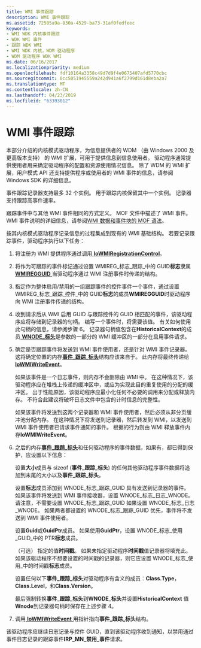 ```yaml
---
title: WMI 事件跟踪
description: WMI 事件跟踪
ms.assetid: 72505a9a-830a-4529-ba73-31af0fedfeec
keywords:
- WMI WDK 内核事件跟踪
- WDK WMI 事件
- 跟踪 WDK WMI
- WMI WDK 内核，WDM 驱动程序
- WDM 驱动程序 WDK WMI
ms.date: 06/16/2017
ms.localizationpriority: medium
ms.openlocfilehash: fdf10164a3358c49d7d9f4e0675407afd5770cbc
ms.sourcegitcommit: 0cc5051945559a242d941a6f2799d161d8eba2a7
ms.translationtype: MT
ms.contentlocale: zh-CN
ms.lasthandoff: 04/23/2019
ms.locfileid: "63393012"
---
```

# <a name="wmi-event-tracing"></a>WMI 事件跟踪





本部分介绍的内核模式驱动程序，为信息提供者的 WDM （由 Windows 2000 及更高版本支持） 的 WMI 扩展，可用于提供信息到信息使用者。 驱动程序通常提供使用者用来确定驱动程序的配置和资源使用情况信息。 除了 WDM 的 WMI 扩展，用户模式 API 还支持提供程序或使用者的 WMI 事件的信息，请参阅 Windows SDK 的详细信息。

事件跟踪记录器支持最多 32 个实例。 用于跟踪内核保留其中一个实例。 记录器支持跟踪高事件速率。

跟踪事件中与其他 WMI 事件相同的方式定义。 MOF 文件中描述了 WMI 事件。 WMI 事件说明的详细信息，请参阅[WMI 数据和事件块的 MOF 语法](mof-syntax-for-wmi-data-and-event-blocks.md)。

按其内核模式驱动程序记录信息的过程集成到现有的 WMI 基础结构。 若要记录跟踪事件，驱动程序执行以下任务：

1.  将注册为 WMI 提供程序通过调用[ **IoWMIRegistrationControl**](https://msdn.microsoft.com/library/windows/hardware/ff550480)。

2.  将作为可跟踪的事件标记通过设置 WMIREG\_标志\_跟踪\_中的 GUID**标志**隶属[ **WMIREGGUID** ](https://msdn.microsoft.com/library/windows/hardware/ff565827)当驱动程序通过 WMI 注册事件时传递的结构。

3.  指定作为整体启用/禁用的一组跟踪事件的控件事件一个事件，通过设置 WMIREG\_标志\_跟踪\_控件\_中的 GUID**标志**的成员**WMIREGGUID**时驱动程序向 WMI 注册事件传递的结构。

4.  收到请求后从 WMI 启用 GUID 与跟踪控件的 GUID 相匹配的事件，该驱动程序应将存储到记录器的句柄。 编写一个事件时，将需要该值。 有关如何使用此句柄的信息，请参阅步骤 6。 记录器句柄值包含在**HistoricalContext**的成员[ **WNODE\_标头**](https://msdn.microsoft.com/library/windows/hardware/ff566375)是参数的一部分的 WMI 缓冲区的一部分在启用事件请求。

5.  确定是否跟踪事件将发送到 WMI 事件使用者，还是针对 WMI 事件记录器。 这将确定位置的内存[**事件\_跟踪\_标头**](https://msdn.microsoft.com/library/windows/hardware/ff544329)结构应该来自于。 此内存将最终传递给[ **IoWMIWriteEvent**](https://msdn.microsoft.com/library/windows/hardware/ff550520)。

    如果该事件是一个日志事件，则内存不会删除由 WMI 中。 在这种情况下，该驱动程序应在堆栈上传递的缓冲区中，或应为实现此目的重复使用的分配的缓冲区。 出于性能原因，该驱动程序应最小化任何不必要的调用来分配或释放内存。 不符合此建议将破坏日志文件中包含的计时信息的完整性。

    如果该事件将发送到这两个记录器和 WMI 事件使用者，然后必须从非分页缓冲池分配内存。 在这种情况下将发送到记录器，然后转发到 WMI，以发送到 WMI 事件使用者已请求事件通知的事件。 根据的行为则由 WMI 释放事件内存**IoWMIWriteEvent**。

6.  之后的内存[**事件\_跟踪\_标头**](https://msdn.microsoft.com/library/windows/hardware/ff544329)和任何驱动程序的事件数据，如果有，都已得到保护，应设置以下信息：

    设置**大小**成员与 sizeof (**事件\_跟踪\_标头**) 的任何其他驱动程序事件数据将追加到末尾的大小以及**事件\_跟踪\_标头**。

    设置**标志**成员添加到 WNODE\_标志\_跟踪\_GUID 具有发送到记录器的事件。 如果该事件将发送到 WMI 事件接收器，设置 WNODE\_标志\_日志\_WNODE。 请注意，不需要设置 WNODE\_标志\_跟踪\_GUID 如果设置 WNODE\_标志\_日志\_WNODE。 如果两者都设置的 WNODE\_标志\_跟踪\_GUID 优先，事件将不发送到 WMI 事件使用者。

    设置**Guid**或**GuidPtr**成员。 如果使用**GuidPtr**，设置 WNODE\_标志\_使用\_GUID\_中的 PTR**标志**成员。

    （可选） 指定的值**时间戳**。 如果未指定驱动程序**时间戳**值记录器将填充此。 如果该驱动程序不想要设置的时间戳的记录器，则它应设置 WNODE\_标志\_使用\_中的时间戳**标志**成员。

    设置任何以下**事件\_跟踪\_标头**对驱动程序有含义的成员：**Class.Type**， **Class.Level**，和**Class.Version**。

    最后强制转换**事件\_跟踪\_标头**到**WNODE\_标头**并设置**HistoricalContext** 值**Wnode**到记录器句柄时保存在上述步骤 4。

7.  调用[ **IoWMIWriteEvent** ](https://msdn.microsoft.com/library/windows/hardware/ff550520)用指针指向**事件\_跟踪\_标头**结构。

该驱动程序应继续日志记录与控件 GUID，直到该驱动程序收到通知，以禁用通过事件日志记录的跟踪事件**IRP\_MN\_禁用\_事件**请求。

 

 




